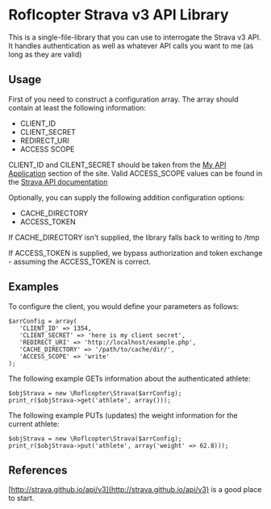 # Roflcopter Strava v3 API Library

This is a single-file-library that you can use to interrogate the Strava v3 API. It handles authentication as well as whatever API calls you want to me (as long as they are valid)

## Usage

First of you need to construct a configuration array. The array should contain at least the following information:

* CLIENT_ID
* CLIENT_SECRET
* REDIRECT_URI
* ACCESS SCOPE

CLIENT_ID and CILENT_SECRET should be taken from the [My API Application](https://www.strava.com/settings/api) section of the site. Valid ACCESS_SCOPE values can be found in the [Strava API documentation](http://strava.github.io/api/v3/oauth/)

Optionally, you can supply the following addition configuration options:

* CACHE_DIRECTORY
* ACCESS_TOKEN

If CACHE_DIRECTORY isn't supplied, the library falls back to writing to /tmp

If ACCESS_TOKEN is supplied, we bypass authorization and token exchange - assuming the ACCESS_TOKEN is correct.

## Examples

To configure the client, you would define your parameters as follows:

    $arrConfig = array(
       'CLIENT_ID' => 1354,
       'CLIENT_SECRET' => 'here is my client secret',
       'REDIRECT_URI' => 'http://localhost/example.php',
       'CACHE_DIRECTORY' => '/path/to/cache/dir/',
       'ACCESS_SCOPE' => 'write'
    );

The following example GETs information about the authenticated athlete:

    $objStrava = new \Roflcopter\Strava($arrConfig);
    print_r($objStrava->get('athlete', array()));

The following example PUTs (updates) the weight information for the current athlete:

    $objStrava = new \Roflcopter\Strava($arrConfig);
    print_r($objStrava->put('athlete', array('weight' => 62.8)));

## References

[http://strava.github.io/api/v3](http://strava.github.io/api/v3) is a good place to start.